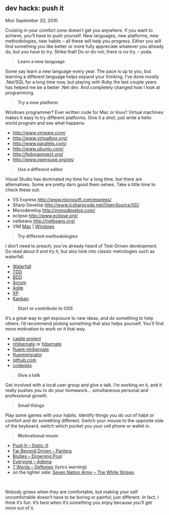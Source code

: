 
dev hacks: push it
------------------

Mon September 20, 2010

Cruising in your comfort zone doesn’t get you anywhere. If you want to
achieve, you’ll have to push yourself. New languages, new platforms, new
methodologies, new habits – all these will help you progress. Either you
will find something you like better or more fully appreciate whatever
you already do, but you have to try. Strike that! Do or do not; there is
no try. – yoda.

> **Learn a new language**

Some say learn a new language every year. The pace is up to you, but
learning a different language helps expand your thinking. I’ve done
mostly .Net/SQL for a long time now, but playing with Ruby the last
couple years has helped me be a better .Net dev. And completely changed
how I look at programming.

> **Try a new platform**

Windows programmer? Ever written code for Mac or linux? Virtual machines
makes it easy to try different platforms. Give it a shot; just write a
hello world program and see what happens.

-   <http://www.vmware.com/>
-   <http://www.virtualbox.org/>
-   <http://www.parallels.com/>
-   <http://www.ubuntu.com/>
-   <http://fedoraproject.org/>
-   <http://www.opensuse.org/en/>

> **Use a different editor**

Visual Studio has dominated my time for a long time, but there are
alternatives. Some are pretty darn good them selves. Take a little time
to check these out:

-   VS Express <http://www.microsoft.com/express/>
-   Sharp Develop <http://www.icsharpcode.net/OpenSource/SD/>
-   Monodevelop <http://monodevelop.com/>
-   eclipse <http://www.eclipse.org/>
-   netbeans <http://netbeans.org/>
-   VIM [Mac](http://macvim.org/) |
    [Windows](http://www.vim.org/download.php#pc)

> **Try different methodologies**

I don’t need to preach; you’ve already heard of Test-Driven development.
Go read about it and try it, but also look into classic metrologies such
as waterfall.

-   [Waterfall](http://en.wikipedia.org/wiki/Waterfall_model)
-   [TDD](http://en.wikipedia.org/wiki/Test-driven_development)
-   [BDD](http://en.wikipedia.org/wiki/Behavior_Driven_Development)
-   [Scrum](http://en.wikipedia.org/wiki/Scrum_(development))
-   [Agile](http://en.wikipedia.org/wiki/Agile_software_development)
-   [XP](http://en.wikipedia.org/wiki/Extreme_Programming)
-   [Kanban](http://en.wikipedia.org/wiki/Kanban)

> **Start or contribute to OSS**

It’s a great way to get exposure to new ideas, and do something to help
others. I’d recommend picking something that also helps yourself. You’ll
find more motivation to work on it that way.

-   [castle project](http://castleproject.org/)
-   [nhibernate](http://nhforge.org/) or
    [hibernate](http://www.hibernate.org/)
-   [fluent-nhibernate](http://fluentnhibernate.org/)
-   [fluentmigrator](http://github.com/enkari/fluentmigrator)
-   [github.com](https://github.com/)
-   [codeplex](http://www.codeplex.com/)

> **Give a talk**

Get involved with a local user group and give a talk. I’m working on it,
and it really pushes you to do your homework… simultaneous personal and
professional growth.

> **Small things**

Play some games with your habits. Identify things you do out of habit or
comfort and do something different. Switch your mouse to the opposite
side of the keyboard, switch which pocket you your cell phone or wallet
in.

> **Motivational music**

-   [Push It – Static-X](http://www.last.fm/music/Static-X/_/Push+It)
-   [Far Beyond Driven –
    Pantera](http://www.last.fm/music/Pantera/Far+Beyond+Driven)
-   [Bodies – Drowning
    Pool](http://www.last.fm/music/Drowning+Pool/_/Bodies)
-   [Everyone – Adema](http://www.last.fm/music/Adema/_/Everyone)
-   [7 Words – Deftones](http://www.last.fm/music/Deftones/_/7+Words)
    (lyrics warning)
-   on the lighter side: [Seven Nation Army – The White
    Stripes](http://www.last.fm/music/The+White+Stripes/_/Seven+Nation+Army)

 

Nobody grows when they are comfortable, but making your self
uncomfortable doesn’t have to be boring or painful; just different. In
fact, I think it’s fun. It’s best when it’s something you enjoy because
you’ll get more out of it.
